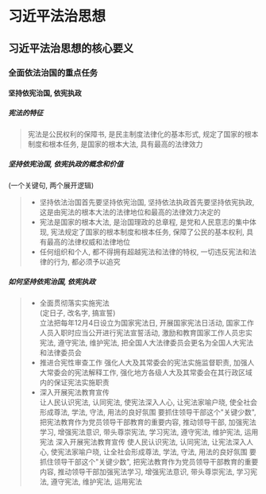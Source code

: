 # 习近平法治思想
## 习近平法治思想的核心要义
### 全面依法治国的重点任务
#### 坚持依宪治国, 依宪执政
##### 宪法的特征
> 宪法是公民权利的保障书, 是民主制度法律化的基本形式, 规定了国家的根本制度和根本任务, 是国家的根本大法, 具有最高的法律效力
##### 坚持依宪治国, 依宪执政的概念和价值
(一个关键句, 两个展开逻辑)    
> - 坚持依法治国首先要坚持依宪治国, 坚持依法执政首先要坚持依宪执政, 这是由宪法的根本大法的法律地位和最高的法律效力决定的
> - 宪法是国家的根本大法, 是治国理政的总章程, 是党和人民意志的集中体现, 宪法规定了国家的根本制度和根本任务, 保障了公民的基本权利, 具有最高的法律权威和法律地位
> - 任何组织和个人, 都不得拥有超越宪法和法律的特权, 一切违反宪法和法律的行为, 都必须予以追究
##### 如何坚持依宪治国, 依宪执政
> - 全面贯彻落实实施宪法     
(定日子, 改名字, 搞宣誓)     
立法把每年12月4日设立为国家宪法日, 开展国家宪法日活动, 国家工作人员入职时应当公开进行宪法宣誓活动, 激励和教育国家工作人员忠实宪法, 遵守宪法, 维护宪法, 把全国人大法律委员会更名为全国人大宪法和法律委员会
> - 推进合宪性审查工作
强化人大及其常委会的宪法实施监督职责, 加强人大常委会的宪法解释工作, 强化地方各级人大及其常委会在其行政区域内的保证宪法实施职责
> - 深入开展宪法教育宣传     
让人民认识宪法, 认同宪法, 使宪法深入人心, 让宪法家喻户晓, 使全社会形成尊法, 学法, 守法, 用法的良好氛围
要抓住领导干部这个"关键少数", 把宪法教育作为党员领导干部教育的重要内容, 推动领导干部, 加强宪法学习, 增强宪法意识, 带头尊崇宪法, 学习宪法, 遵守宪法, 维护宪法, 运用宪法
> 深入开展宪法教育宣传
使人民认识宪法, 认同宪法, 让宪法深入人心, 使宪法家喻户晓, 让全社会形成尊法, 学法, 守法, 用法的良好氛围
要抓住领导干部这个"关键少数", 把宪法教育作为党员领导干部教育的重要内容, 推动领导干部加强宪法学习, 增强宪法意识, 带头尊崇宪法, 学习宪法, 遵守宪法, 维护宪法, 运用宪法

